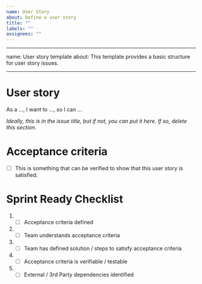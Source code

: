 ```yaml
---
name: User Story
about: Define a user story
title: ""
labels: ""
assignees: ""
---
```


---

name: User story template
about: This template provides a basic structure for user story issues.

---

# User story

As a ..., I want to ..., so I can ...

_Ideally, this is in the issue title, but if not, you can put it here. If so, delete this section._

# Acceptance criteria

- [ ] This is something that can be verified to show that this user story is satisfied.

# Sprint Ready Checklist

1. - [ ] Acceptance criteria defined
2. - [ ] Team understands acceptance criteria
3. - [ ] Team has defined solution / steps to satisfy acceptance criteria
4. - [ ] Acceptance criteria is verifiable / testable
5. - [ ] External / 3rd Party dependencies identified
